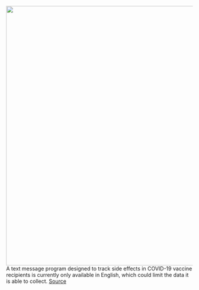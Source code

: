 <img src='https://cdn.vox-cdn.com/thumbor/GHHuVStS8FYGLe55TkeRwjT-92I=/0x0:3000x2183/1200x800/filters:focal(1260x852:1740x1332)/cdn.vox-cdn.com/uploads/chorus_image/image/68544132/1291821134.0.jpg' width='700px' /><br/>
A text message program designed to track side effects in COVID-19 vaccine recipients is currently only available in English, which could limit the data it is able to collect.
<a href='https://www.theverge.com/2020/12/17/22187543/covid-coronavirus-vaccine-vsafe-cdc-language-safety-data'> Source <a/>